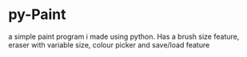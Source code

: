 # py-Paint
a simple paint program i made using python. Has a brush size feature, eraser with variable size, colour picker and save/load feature
